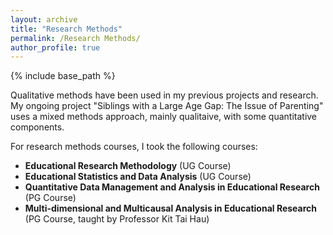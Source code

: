 ```yaml
---
layout: archive
title: "Research Methods"
permalink: /Research Methods/
author_profile: true
---
```


{% include base_path %}

Qualitative methods have been used in my previous projects and research. My ongoing project "Siblings with a Large Age Gap: The Issue of Parenting" uses a mixed methods approach, mainly qualitaive, with some quantitative components.

For research methods courses, I took the following courses:
* **Educational Research Methodology** (UG Course)
* **Educational Statistics and Data Analysis** (UG Course)
* **Quantitative Data Management and Analysis in Educational Research** (PG Course)
* **Multi-dimensional and Multicausal Analysis in Educational Research** (PG Course, taught by Professor Kit Tai Hau)
